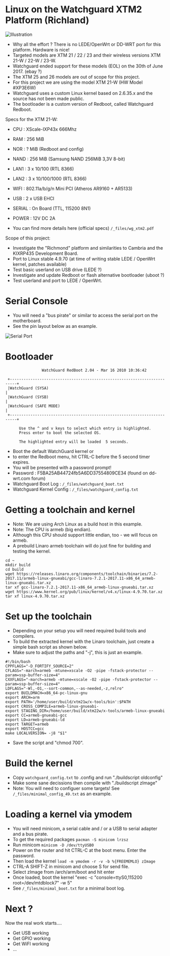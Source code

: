 # Linux on the Watchguard XTM2 Platform (Richland)

![Illustration](https://github.com/greguu/linux_kernel_xtm2_richland/blob/master/_files/XTM-2-rearview.jpg)

- Why all the effort ? There is no LEDE/OpenWrt or DD-WRT port for this platform. Hardware is nice!
- Targeted models are XTM 21 / 22 / 23 and their wireless versions XTM 21-W / 22-W / 23-W.
- Watchguard ended support for these models (EOL) on the 30th of June 2017. (ebay ?)
- The XTM 25 and 26 models are out of scope for this project.
- For this project we are using the model XTM 21-W (HW Model #XP3E6W)
- Watchguard uses a custom Linux kernel based on 2.6.35.x and the source has not been made public.
- The bootloader is a custom version of Redboot, called Watchguard Redboot.

Specs for the XTM 21-W:

- CPU    : XScale-IXP43x 666Mhz
- RAM    : 256 MiB
- NOR    : ? MiB (Redboot and config)
- NAND   : 256 MiB (Samsung NAND 256MiB 3,3V 8-bit)
- LAN1   : 3 x 10/100 (RTL 8366)
- LAN2   : 3 x 10/100/1000 (RTL 8366)
- WIFI   : 802.11a/b/g/n Mini PCI (Atheros AR9160 + AR5133)
- USB    : 2 x USB EHCI
- SERIAL : On Board (TTL, 115200 8N1)
- POWER  : 12V DC 2A

- You can find more details here (official specs)  ```/_files/wg_xtm2.pdf```

Scope of this project:

- Investigate the "Richmond" platform and similarities to Cambria and the KIXRP435 Development Board.
- Port to Linux stable 4.9.70 (at time of writing stable LEDE / OpenWrt kernel, patches available)
- Test basic userland on USB drive (LEDE ?)
- Investigate and update Redboot or flash alternative bootloader (uboot ?)
- Test userland and port to LEDE / OpenWrt.


# Serial Console

- You will need a "bus pirate" or similar to access the serial port on the motherboard.
- See the pin layout below as an example.

![Serial Port](https://github.com/greguu/linux_kernel_xtm2_richland/blob/master/_files/board_pin.png)


# Bootloader
```
                WatchGuard RedBoot 2.04 - Mar 16 2010 10:36:42

 +-------------------------------------------------------------------------+
 |WatchGuard (SYSA)                                                        |
 |WatchGuard (SYSB)                                                        |
 |WatchGuard (SAFE MODE)                                                   |
 +-------------------------------------------------------------------------+

      Use the ^ and v keys to select which entry is highlighted.
      Press enter to boot the selected OS.

      The highlighted entry will be loaded  5 seconds.
```
- Boot the default WatchGuard kernel or
- to enter the Redboot menu, hit CTRL-C before the 5 second timer expires.
- You will be presented with a password prompt!
- Password : F5BA25AB44724fb5A6DD37554809CE34 (found on dd-wrt.com forum)
- Watchguard Boot Log : ```/_files/watchguard_boot.txt```
- Watchguard Kernel Config : ```/_files/watchguard_config.txt```

# Getting a toolchain and kernel

- Note: We are using Arch Linux as a build host in this example.
- Note: The CPU is armeb (big endian).
- Although this CPU should support little endian, too - we will focus on armeb.
- A prebuild Linaro armeb toolchain will do just fine for building and testing the kernel.

```
cd ~
mkdir build
cd build
wget https://releases.linaro.org/components/toolchain/binaries/7.2-2017.11/armeb-linux-gnueabi/gcc-linaro-7.2.1-2017.11-x86_64_armeb-linux-gnueabi.tar.xz
tar xf gcc-linaro-7.2.1-2017.11-x86_64_armeb-linux-gnueabi.tar.xz
wget https://www.kernel.org/pub/linux/kernel/v4.x/linux-4.9.70.tar.xz
tar xf linux-4.9.70.tar.xz
```

# Set up the toolchain

- Depending on your setup you will need required build tools and compilers.
- To build the extracted kernel with the Linaro toolchain, just create a simple bash script as shown below.
- Make sure to adjust the paths and "-j", this is just an example.

```
#!/bin/bash
CPPFLAGS="-D_FORTIFY_SOURCE=2"
CFLAGS="-march=armeb -mtune=xscale -O2 -pipe -fstack-protector --param=ssp-buffer-size=4"
CXXFLAGS="-march=armeb -mtune=xscale -O2 -pipe -fstack-protector --param=ssp-buffer-size=4"
LDFLAGS="-Wl,-O1,--sort-common,--as-needed,-z,relro"
export BUILDMACH=x86_64-pc-linux-gnu
export ARCH=arm
export PATH='/home/user/build/xtm21w/x-tools/bin':$PATH
export CROSS_COMPILE=armeb-linux-gnueabi-
export STAGING_DIR=/home/user/build/xtm22w/x-tools/armeb-linux-gnueabi
export CC=armeb-gnueabi-gcc
export LD=armeb-gnueabi-ld
export TARGET=armeb
export HOSTCC=gcc
make LOCALVERSION= -j8 "$1"
```
- Save the script and "chmod 700".

# Build the kernel

- Copy ```watchguard_config.txt``` to .config and run "./buildscript oldconfig"
- Make some sane decissions then compile with "./buildscript zImage"
- Note: You will need to configuer some targets! See ```/_files/minimal_config_49.txt``` as an example.

# Loading a kernel via ymodem

- You will need minicom, a serial cable and / or a USB to serial adapter and a bus pirate.
- To get the required packages ```pacman -S minicom lrzsz```
- Run minicom ```minicom -D /dev/ttyUSB0```
- Power on the router and hit CTRL-C at the boot menu. Enter the password.
- Then load the kernel ```load -m ymodem -r -v -b %{FREEMEMLO} zImage```
- CTRL-A SHIFT-Z in minicom and choose S for send file.
- Select zImage from /arch/arm/boot and hit enter
- Once loaded, boot the kernel "exec -c "console=ttyS0,115200 root=/dev/mtdblock7" -w 5"
- See ```/_files/minimal_boot.txt``` for a minimal boot log.

# Next ?

Now the real work starts....

- Get USB working
- Get GPIO working
- Get WiFI working
- ...




